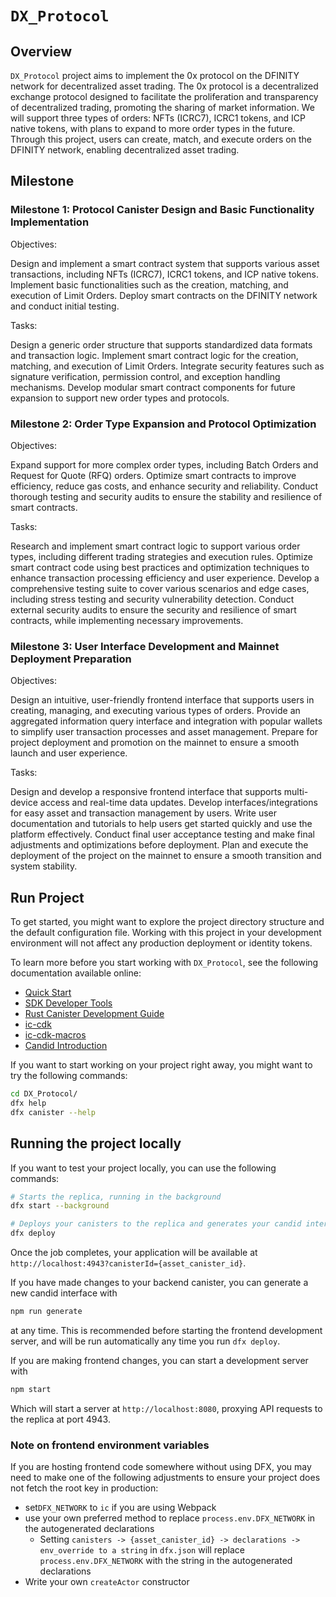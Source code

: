 # `DX_Protocol`

## Overview

`DX_Protocol` project aims to implement the 0x protocol on the DFINITY network for decentralized asset trading. The 0x protocol is a decentralized exchange protocol designed to facilitate the proliferation and transparency of decentralized trading, promoting the sharing of market information. We will support three types of orders: NFTs (ICRC7), ICRC1 tokens, and ICP native tokens, with plans to expand to more order types in the future. Through this project, users can create, match, and execute orders on the DFINITY network, enabling decentralized asset trading.

## Milestone

### Milestone 1: Protocol Canister Design and Basic Functionality Implementation

Objectives:

Design and implement a smart contract system that supports various asset transactions, including NFTs (ICRC7), ICRC1 tokens, and ICP native tokens.
Implement basic functionalities such as the creation, matching, and execution of Limit Orders.
Deploy smart contracts on the DFINITY network and conduct initial testing.

Tasks:

Design a generic order structure that supports standardized data formats and transaction logic.
Implement smart contract logic for the creation, matching, and execution of Limit Orders.
Integrate security features such as signature verification, permission control, and exception handling mechanisms.
Develop modular smart contract components for future expansion to support new order types and protocols.

### Milestone 2: Order Type Expansion and Protocol Optimization

Objectives:

Expand support for more complex order types, including Batch Orders and Request for Quote (RFQ) orders.
Optimize smart contracts to improve efficiency, reduce gas costs, and enhance security and reliability.
Conduct thorough testing and security audits to ensure the stability and resilience of smart contracts.

Tasks:

Research and implement smart contract logic to support various order types, including different trading strategies and execution rules.
Optimize smart contract code using best practices and optimization techniques to enhance transaction processing efficiency and user experience.
Develop a comprehensive testing suite to cover various scenarios and edge cases, including stress testing and security vulnerability detection.
Conduct external security audits to ensure the security and resilience of smart contracts, while implementing necessary improvements.

### Milestone 3: User Interface Development and Mainnet Deployment Preparation

Objectives:

Design an intuitive, user-friendly frontend interface that supports users in creating, managing, and executing various types of orders.
Provide an aggregated information query interface and integration with popular wallets to simplify user transaction processes and asset management.
Prepare for project deployment and promotion on the mainnet to ensure a smooth launch and user experience.

Tasks:

Design and develop a responsive frontend interface that supports multi-device access and real-time data updates.
Develop interfaces/integrations for easy asset and transaction management by users.
Write user documentation and tutorials to help users get started quickly and use the platform effectively.
Conduct final user acceptance testing and make final adjustments and optimizations before deployment.
Plan and execute the deployment of the project on the mainnet to ensure a smooth transition and system stability.


## Run Project

To get started, you might want to explore the project directory structure and the default configuration file. Working with this project in your development environment will not affect any production deployment or identity tokens.

To learn more before you start working with `DX_Protocol`, see the following documentation available online:

- [Quick Start](https://internetcomputer.org/docs/current/developer-docs/setup/deploy-locally)
- [SDK Developer Tools](https://internetcomputer.org/docs/current/developer-docs/setup/install)
- [Rust Canister Development Guide](https://internetcomputer.org/docs/current/developer-docs/backend/rust/)
- [ic-cdk](https://docs.rs/ic-cdk)
- [ic-cdk-macros](https://docs.rs/ic-cdk-macros)
- [Candid Introduction](https://internetcomputer.org/docs/current/developer-docs/backend/candid/)

If you want to start working on your project right away, you might want to try the following commands:

```bash
cd DX_Protocol/
dfx help
dfx canister --help
```

## Running the project locally

If you want to test your project locally, you can use the following commands:

```bash
# Starts the replica, running in the background
dfx start --background

# Deploys your canisters to the replica and generates your candid interface
dfx deploy
```

Once the job completes, your application will be available at `http://localhost:4943?canisterId={asset_canister_id}`.

If you have made changes to your backend canister, you can generate a new candid interface with

```bash
npm run generate
```

at any time. This is recommended before starting the frontend development server, and will be run automatically any time you run `dfx deploy`.

If you are making frontend changes, you can start a development server with

```bash
npm start
```

Which will start a server at `http://localhost:8080`, proxying API requests to the replica at port 4943.

### Note on frontend environment variables

If you are hosting frontend code somewhere without using DFX, you may need to make one of the following adjustments to ensure your project does not fetch the root key in production:

- set`DFX_NETWORK` to `ic` if you are using Webpack
- use your own preferred method to replace `process.env.DFX_NETWORK` in the autogenerated declarations
  - Setting `canisters -> {asset_canister_id} -> declarations -> env_override to a string` in `dfx.json` will replace `process.env.DFX_NETWORK` with the string in the autogenerated declarations
- Write your own `createActor` constructor
